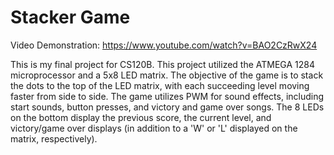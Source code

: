 # Stacker Game

Video Demonstration: https://www.youtube.com/watch?v=BAO2CzRwX24

This is my final project for CS120B. This project utilized the  ATMEGA 1284 microprocessor and a 5x8 LED matrix. The objective of the game is to stack the dots to the top of the LED matrix, with each succeeding level moving faster from side to side. The game utilizes PWM for sound effects, including start sounds, button presses, and victory and game over songs. The 8 LEDs on the bottom display the previous score, the current level,  and victory/game over displays (in addition to a 'W' or 'L' displayed on the matrix, respectively).
